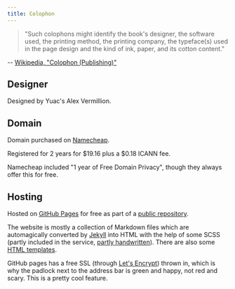 ```yaml
---
title: Colophon
---
```


> "Such colophons might identify the book's designer, the
> software used, the printing method, the printing company, the
> typeface(s) used in the page design and the kind of ink, paper,
> and its cotton content."

-- [Wikipedia, "Colophon (Publishing)"](https://en.wikipedia.org/wiki/Colophon_%28publishing%29)

## Designer

Designed by Yuac's Alex Vermillion.

## Domain

Domain purchased on [Namecheap](https://www.namecheap.com/).

Registered for 2 years for $19.16 plus a $0.18 ICANN fee.

Namecheap included "1 year of Free Domain Privacy", though they
always offer this for free.

## Hosting

Hosted on [GitHub Pages](https://pages.github.com) for free as
part of a [public repository](https://github.com/AVerm/1inavere6).

The website is mostly a collection of Markdown files which are
automagically converted by [Jekyll](https://jekyllrb.com/) into
HTML with the help of some SCSS (partly included in the service,
[partly handwritten](https://github.com/AVerm/1inavere6/tree/main/assets/css)).
There are also some [HTML templates](https://github.com/search?q=repo%3AAVerm%2F1inavere6++language%3AHTML&type=code).

GitHub pages has a free SSL (through [Let's
Encrypt](https://letsencrypt.org/)) thrown in, which is why the
padlock next to the address bar is green and happy, not red and
scary.
This is a pretty cool feature.
